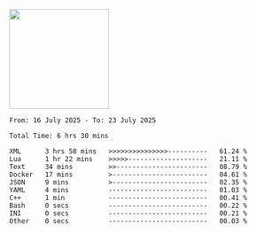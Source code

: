 <img height="180em" src="https://github-readme-stats-eight-theta.vercel.app/api?username=bkundev&show_icons=true&theme=radical&include_all_commits=true&count_private=true"/>
<!--START_SECTION:waka-->

```all_time
From: 16 July 2025 - To: 23 July 2025

Total Time: 6 hrs 30 mins

XML      3 hrs 58 mins   >>>>>>>>>>>>>>>----------   61.24 %
Lua      1 hr 22 mins    >>>>>--------------------   21.11 %
Text     34 mins         >>-----------------------   08.79 %
Docker   17 mins         >------------------------   04.61 %
JSON     9 mins          >------------------------   02.35 %
YAML     4 mins          -------------------------   01.03 %
C++      1 min           -------------------------   00.41 %
Bash     0 secs          -------------------------   00.22 %
INI      0 secs          -------------------------   00.21 %
Other    0 secs          -------------------------   00.03 %
```

<!--END_SECTION:waka-->

